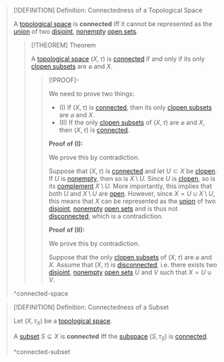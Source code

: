 >[!DEFINITION] Definition: Connectedness of a Topological Space
>
>A [topological space](../Topological%20Space.md) is **connected** iff it cannot be represented as the [union](../../Set%20Theory/Operations%20with%20Sets/Union.md) of two [disjoint](../../Set%20Theory/Disjoint%20Sets.md), [nonempty](../../Set%20Theory/The%20Empty%20Set.md) [open sets](../Topologies/Open%20Subset.md).
>
>>[!THEOREM] Theorem
>>
>>A [topological space](../Topological%20Space.md) $(X, \tau)$ is [connected](Connectedness.md#^connected-space) if and only if its only [clopen subsets](../Topologies/Clopen%20Set.md) are $\varnothing$ and $X$.
>>
>>>[!PROOF]-
>>>
>>>We need to prove two things:
>>>- (I) If $(X, \tau)$ is [connected](Connectedness.md#^connected-space), then its only [clopen subsets](../Topologies/Clopen%20Set.md) are $\varnothing$ and $X$.
>>>- (II) If the only [clopen subsets](../Topologies/Clopen%20Set.md) of $(X, \tau)$ are $\varnothing$ and $X$, then $(X, \tau)$ is [connected](Connectedness.md#^connected-space).
>>>
>>>**Proof of (I):**
>>>
>>>We prove this by contradiction.
>>>
>>>Suppose that $(X, \tau)$ is [connected](Connectedness.md#^connected-space) and let $U \subset X$ be [clopen](../Topologies/Clopen%20Set.md). If $U$ is [nonempty](../../Set%20Theory/The%20Empty%20Set.md), then so is $X \setminus U$. Since $U$ is [clopen](../Topologies/Clopen%20Set.md), so is its [complement](../../Set%20Theory/Complement.md) $X \setminus U$.  More importantly, this implies that both $U$ and $X \setminus U$ are [open](../Topologies/Open%20Subset.md). However, since $X = U \cup X\setminus U$, this means that $X$ can be represented as the [union](../../Set%20Theory/Operations%20with%20Sets/Union.md) of two [disjoint](../../Set%20Theory/Disjoint%20Sets.md), [nonempty](../../Set%20Theory/The%20Empty%20Set.md) [open sets](../Topologies/Open%20Subset.md) and is thus not [disconnected](Disconnectedness.md), which is a contradiction.
>>>
>>>**Proof of (II):**
>>>
>>>We prove this by contradiction.
>>>
>>>Suppose that the only [clopen subsets](../Topologies/Clopen%20Set.md) of $(X, \tau)$ are $\varnothing$ and $X$. Assume that $(X, \tau)$ is [disconnected](Disconnectedness.md), i.e. there exists two [disjoint](../../Set%20Theory/Disjoint%20Sets.md), [nonempty](../../Set%20Theory/The%20Empty%20Set.md) [open sets](../Topologies/Open%20Subset.md) $U$ and $V$ such that $X = U \cup V$.
>>>
>>>
>>
>>
>
>^connected-space
>

>[!DEFINITION] Definition: Connectedness of a Subset
>
>Let $(X, \tau_X)$ be a [topological space](../Topological%20Space.md).
>
>A [subset](../../Set%20Theory/Subset.md) $S \subseteq X$ is **connected** iff the [subspace](../Subspaces/Topological%20Subspace.md) $(S, \tau_S)$ is [connected](Connectedness.md#^connected-space).
>
>^connected-subset
>